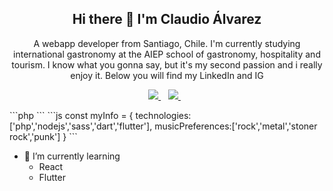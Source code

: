 <h2 align='center'>
  Hi there 👋 I'm Claudio Álvarez
</h2>
<p align='center'>
  A webapp developer from Santiago, Chile. I'm currently studying international gastronomy at the AIEP school of gastronomy, hospitality and tourism. I know what  you gonna say, but it's my second passion and i really enjoy it. Below you will find my LinkedIn and IG
</p>
<p align='center'>
  <a href="https://www.linkedin.com/in/alvarezclaudio/" target="_blank">
    <img src="https://img.shields.io/badge/linkedin-%230077B5.svg?&style=for-the-badge&logo=linkedin&logoColor=white" />
  </a>&nbsp;&nbsp;
  <a href="https://www.instagram.com/el.alvarezclaudio/" target="_blank">
    <img src="https://img.shields.io/badge/instagram-%23E4405F.svg?&style=for-the-badge&logo=instagram&logoColor=white" />        
  </a>&nbsp;&nbsp;
</p>
```php
<?php 
  echo $variable
?>
```
```js
const myInfo = {
  technologies:['php','nodejs','sass','dart','flutter'],
  musicPreferences:['rock','metal','stoner rock','punk']
}
```

- 🌱 I’m currently learning
  - React
  - Flutter 

<!--
**clg-helloworld/clg-helloworld** is a ✨ _special_ ✨ repository because its `README.md` (this file) appears on your GitHub profile.

Here are some ideas to get you started:

- 🔭 I’m currently working on ...
- 🌱 I’m currently learning ...
- 👯 I’m looking to collaborate on ...
- 🤔 I’m looking for help with ...
- 💬 Ask me about ...
- 📫 How to reach me: ...
- 😄 Pronouns: ...
- ⚡ Fun fact: ...
-->
